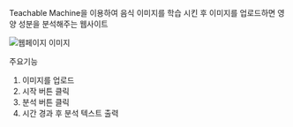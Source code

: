 Teachable Machine을 이용하여 음식 이미지를 학습 시킨 후 이미지를 업로드하면 영양 성분을 분석해주는 웹사이트

![웹페이지 이미지](https://user-images.githubusercontent.com/82189042/164245117-49234b31-f85f-4d32-af8e-ec18291e5993.JPG)

주요기능

1. 이미지를 업로드
2. 시작 버튼 클릭
3. 분석 버튼 클릭
4. 시간 경과 후 분석 텍스트 출력

